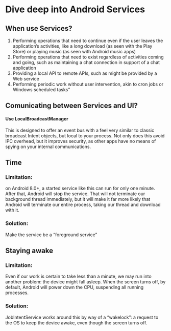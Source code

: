 # Dive deep into Android Services

## When use Services?

1. Performing operations that need to continue even if the user leaves the application’s activities, like a long download (as seen with the Play Store) or playing music (as seen with Android music apps)
2. Performing operations that need to exist regardless of activities coming and going, such as maintaining a chat connection in support of a chat application
3. Providing a local API to remote APIs, such as might be provided by a Web service
4. Performing periodic work without user intervention, akin to cron jobs or Windows scheduled tasks”


## Comunicating between Services and UI?
#### Use LocalBroadcastManager
This is designed to offer an event bus with a feel very similar to classic broadcast Intent objects, but local to your process. Not only does this avoid IPC overhead, but it improves security, as other apps have no means of spying on your internal communications.


## Time
### Limitation: 
on Android 8.0+, a started service like this can run for only one minute. After that, Android will stop the service. That will not terminate our background thread immediately, but it will make it far more likely that Android will terminate our entire process, taking our thread and download with it.
### Solution:
Make the service be a “foreground service”


## Staying awake
### Limitation:
Even if our work is certain to take less than a minute, we may run into another problem: the device might fall asleep. When the screen turns off, by default, Android will power down the CPU, suspending all running processes.
### Solution:
JobIntentService works around this by way of a “wakelock”: a request to the OS to keep the device awake, even though the screen turns off.
